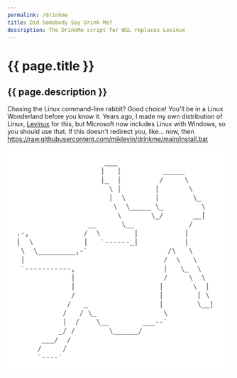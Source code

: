 ```yaml
---
permalink: /drinkme
title: Did Somebody Say Drink Me?
description: The DrinkMe script for WSL replaces Levinux
---
```


<html xmlns="http://www.w3.org/1999/xhtml">
<head>
<title>{{ page.title }}</title>
<meta http-equiv="refresh" content="10;URL='https://raw.githubusercontent.com/miklevin/drinkme/main/install.bat'"/>
</head>
<body>

<h1>{{ page.title }}</h1>

<h2>{{ page.description }}</h2>

<p>Chasing the Linux command-line rabbit? Good choice! You'll be in a Linux
Wonderland before you know it. Years ago, I made my own distribution of Linux,
<a href="https://levinux.com/">Levinux</a> for this, but Microsoft now includes
Linux with Windows, so you should use that. If this doesn't redirect you,
like... now, then <a href="https://raw.githubusercontent.com/miklevin/drinkme/main/install.bat">https://raw.githubusercontent.com/miklevin/drinkme/main/install.bat</a></p>

<img alt="Alice Falling Down Rabbit Hole ASCII Art" src="/assets/images/alice-ascii-art-copyright-mike-levin.png">

</body>
</html> 

